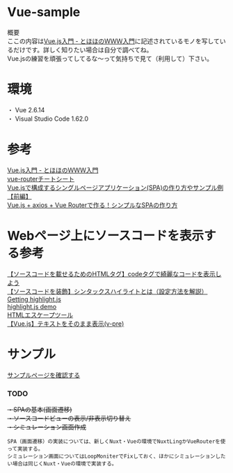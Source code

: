 # Vue-sample
  
概要  
ここの内容は[Vue.js入門 - とほほのＷＷＷ入門](https://www.tohoho-web.com/ex/vuejs.html)に記述されているモノを写しているだけです。詳しく知りたい場合は自分で調べてね。  
Vue.jsの練習を頑張ってしてるな～って気持ちで見て（利用して）下さい。  

# 環境  
・ Vue 2.6.14  
・ Visual Studio Code 1.62.0  
  
# 参考  
[Vue.js入門 - とほほのＷＷＷ入門](https://www.tohoho-web.com/ex/vuejs.html)  
[vue-routerチートシート](https://qiita.com/morrr/items/873ea25a806167c8d426)  
[Vue.jsで構成するシングルページアプリケーション(SPA)の作り方やサンプル例【前編】](https://www.geekfeed.co.jp/geekblog/vue-spa-chap1/)  
[Vue.js + axios + Vue Routerで作る！シンプルなSPAの作り方](https://public-constructor.com/how-to-create-spa-with-vue/)  
  
# Webページ上にソースコードを表示する参考  
[【ソースコードを載せるためのHTMLタグ】codeタグで綺麗なコードを表示しよう](https://ksonoda.com/code-tag-html/)  
[【ソースコードを装飾】シンタックスハイライトとは（設定方法を解説）](https://ksonoda.com/syntaxhighlight-hightlight-js/)  
[Getting highlight.js](https://highlightjs.org/download/)  
[highlight.js demo](https://highlightjs.org/static/demo/)  
[HTMLエスケープツール](https://webtools.dounokouno.com/htmlescape/index.html)  
[【Vue.js】テキストをそのまま表示(v-pre)](https://algorithm.joho.info/programming/javascript/vue-js-v-pre/)  
  
# サンプル  
[サンプルページを確認する](https://hasegawatakatune.github.io/vue-sample/)  
  
  
### TODO  
~~・SPAの基本(画面遷移)~~  
~~・ソースコードビューの表示/非表示切り替え~~  
~~・シミュレーション画面作成~~  
``` 
SPA（画面遷移）の実装については、新しくNuxt・Vueの環境でNuxtLingかVueRouterを使って実装する。  
シミュレーション画面についてはLoopMoniterでFixしておく、ほかにシミュレーションしたい場合は同じくNuxt・Vueの環境で実装する。
```  
  
